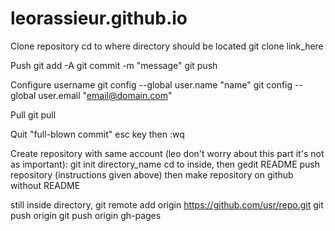 # leorassieur.github.io

Clone repository
cd to where directory should be located
git clone link_here

Push
git add -A
git commit -m "message"
git push

Configure username
git config --global user.name "name"
git config --global user.email "email@domain.com"

Pull
git pull

Quit "full-blown commit"
esc key then :wq

Create repository with same account (leo don't worry about this part it's not as important): 
git init directory_name
cd to inside, then gedit README
push repository (instructions given above)
then make repository on github without README

still inside directory,
git remote add origin https://github.com/usr/repo.git
git push origin
git push origin gh-pages
